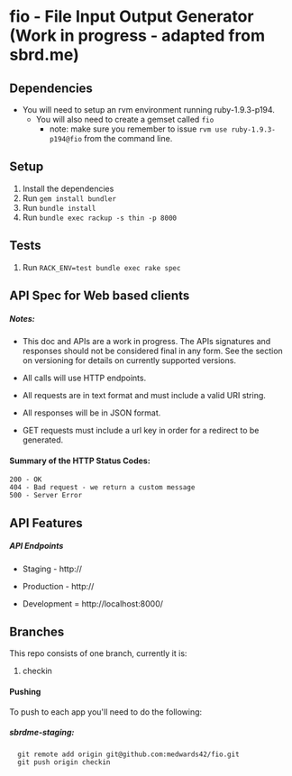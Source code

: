 # fio - File Input Output Generator (Work in progress - adapted from sbrd.me)

## Dependencies
* You will need to setup an rvm environment running ruby-1.9.3-p194.
  * You will also need to create a gemset called `fio`
    * note: make sure you remember to issue `rvm use ruby-1.9.3-p194@fio` from the command line.
  
## Setup 
1. Install the dependencies
2. Run `gem install bundler`
3. Run `bundle install`
4. Run `bundle exec rackup -s thin -p 8000`

## Tests
1. Run `RACK_ENV=test bundle exec rake spec`

## API Spec for Web based clients

##### Notes:

- This doc and APIs are a work in progress.  The APIs signatures and responses should not be considered final in any form.
See the section on versioning for details on currently supported versions.

- All calls will use HTTP endpoints.
- All requests are in text format and must include a valid URI string.
- All responses will be in JSON format.
- GET requests must include a url key in order for a redirect to be generated. 

#### Summary of the HTTP Status Codes:
  
    200 - OK
    404 - Bad request - we return a custom message
    500 - Server Error
  
## API Features

##### API Endpoints

  * Staging - http://
  
  * Production - http://
  
  * Development = http://localhost:8000/


## Branches

This repo consists of one branch, currently it is:
  1. checkin

#### Pushing
To push to each app you'll need to do the following:

##### sbrdme-staging:
      git remote add origin git@github.com:medwards42/fio.git
      git push origin checkin
    
